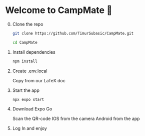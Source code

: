 # Welcome to CampMate 👋

0. Clone the repo

   ```bash
   git clone https://github.com/TimurSubasic/CampMate.git
   ```

   ```bash
   cd CampMate
   ```

1. Install dependencies

   ```bash
   npm install
   ```

2. Create .env.local

   Copy from our
   LaTeX doc

3. Start the app

   ```bash
   npx expo start
   ```

4. Download Expo Go

   Scan the QR-code
   IOS from the camera
   Android from the app

5. Log In and enjoy
